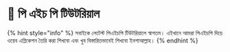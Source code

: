 # 👋 পি এইচ পি টিউটরিয়াল

{% hint style="info" %}
&#x20;সবাইকে লেটেস্ট পিএইচপি টিউটরিয়ালে স্বাগতম। এইখানে আমরা পিএইচপি দিয়ে ওয়েব এপ্লিকেশন তৈরি করা শিখবো এবং খুব বিস্তারিতভাবেই শিখবো ইনশাআল্লাহ।&#x20;
{% endhint %}
